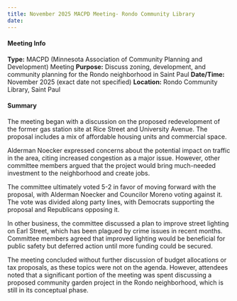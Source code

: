 ```yaml
---
title: November 2025 MACPD Meeting- Rondo Community Library
date: 
---
```

#### Meeting Info
**Type:** MACPD (Minnesota Association of Community Planning and Development) Meeting
**Purpose:** Discuss zoning, development, and community planning for the Rondo neighborhood in Saint Paul
**Date/Time:** November 2025 (exact date not specified)
**Location:** Rondo Community Library, Saint Paul

#### Summary

The meeting began with a discussion on the proposed redevelopment of the former gas station site at Rice Street and University Avenue. The proposal includes a mix of affordable housing units and commercial space.

Alderman Noecker expressed concerns about the potential impact on traffic in the area, citing increased congestion as a major issue. However, other committee members argued that the project would bring much-needed investment to the neighborhood and create jobs.

The committee ultimately voted 5-2 in favor of moving forward with the proposal, with Alderman Noecker and Councilor Moreno voting against it. The vote was divided along party lines, with Democrats supporting the proposal and Republicans opposing it.

In other business, the committee discussed a plan to improve street lighting on Earl Street, which has been plagued by crime issues in recent months. Committee members agreed that improved lighting would be beneficial for public safety but deferred action until more funding could be secured.

The meeting concluded without further discussion of budget allocations or tax proposals, as these topics were not on the agenda. However, attendees noted that a significant portion of the meeting was spent discussing a proposed community garden project in the Rondo neighborhood, which is still in its conceptual phase.

